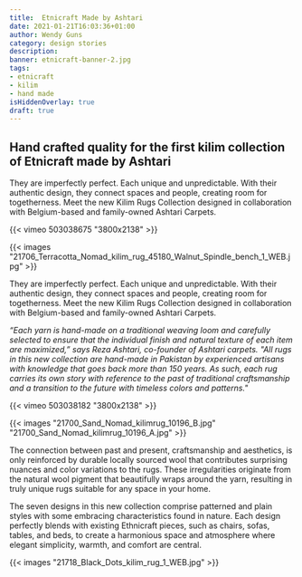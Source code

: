 ```yaml
---
title:  Etnicraft Made by Ashtari
date: 2021-01-21T16:03:36+01:00
author: Wendy Guns
category: design stories
description:
banner: etnicraft-banner-2.jpg
tags:
- etnicraft
- kilim
- hand made
isHiddenOverlay: true
draft: true
---
```


## Hand crafted quality for the first kilim collection of Etnicraft made by Ashtari

They are imperfectly perfect. Each unique and unpredictable. With their authentic design, they connect spaces and people, creating room for togetherness. Meet the new Kilim Rugs Collection designed in collaboration with Belgium-based and family-owned Ashtari Carpets.

<!--more-->

{{< vimeo 503038675 "3800x2138" >}}

{{< images "21706_Terracotta_Nomad_kilim_rug_45180_Walnut_Spindle_bench_1_WEB.jpg" >}}

They are imperfectly perfect. Each unique and unpredictable. With their authentic design, they connect spaces and people, creating room for togetherness. Meet the new Kilim Rugs Collection designed in collaboration with Belgium-based and family-owned Ashtari Carpets.

 *“Each yarn is hand-made on a traditional weaving loom and carefully selected to ensure that the individual finish and natural texture of each item are maximized,” says Reza Ashtari, co-founder of Ashtari carpets. "All rugs in this new collection are hand-made in Pakistan by experienced artisans with knowledge that goes back more than 150 years. As such, each rug carries its own story with reference to the past of traditional craftsmanship and a transition to the future with timeless colors and patterns."*

{{< vimeo 503038182 "3800x2138" >}}

{{< images "21700_Sand_Nomad_kilimrug_10196_B.jpg" "21700_Sand_Nomad_kilimrug_10196_A.jpg" >}}

The connection between past and present, craftsmanship and aesthetics, is only reinforced by durable locally sourced wool that contributes surprising nuances and color variations to the rugs. These irregularities originate from the natural wool pigment that beautifully wraps around the yarn, resulting in truly unique rugs suitable for any space in your home.

The seven designs in this new collection comprise patterned and plain styles with some embracing characteristics found in nature. Each design perfectly blends with existing Ethnicraft pieces, such as chairs, sofas, tables, and beds, to create a harmonious space and atmosphere where elegant simplicity, warmth, and comfort are central.

 {{< images "21718_Black_Dots_kilim_rug_1_WEB.jpg" >}}
